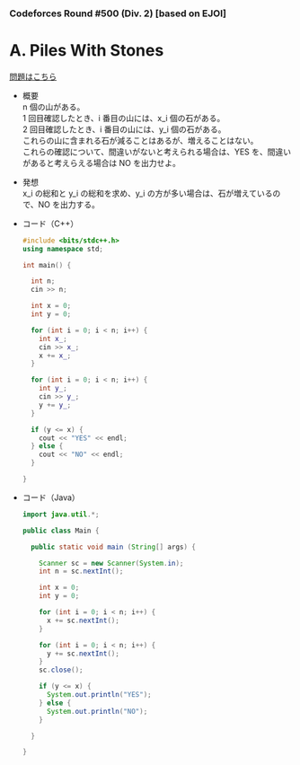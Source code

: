 ### Codeforces Round #500 (Div. 2) [based on EJOI]

# A. Piles With Stones

  [問題はこちら](https://codeforces.com/problemset/problem/1013/A)
  
- 概要<br>
  n 個の山がある。<br>
  1 回目確認したとき、i 番目の山には、x_i 個の石がある。<br>
  2 回目確認したとき、i 番目の山には、y_i 個の石がある。<br>
  これらの山に含まれる石が減ることはあるが、増えることはない。<br>
  これらの確認について、間違いがないと考えられる場合は、YES を、間違いがあると考えらえる場合は NO を出力せよ。
  
- 発想<br>
  x_i の総和と y_i の総和を求め、y_i の方が多い場合は、石が増えているので、NO を出力する。 
  
  
- コード（C++）

  ```cpp
  #include <bits/stdc++.h>
  using namespace std;

  int main() {

    int n;
    cin >> n;

    int x = 0;
    int y = 0;

    for (int i = 0; i < n; i++) {
      int x_;
      cin >> x_;
      x += x_;
    }

    for (int i = 0; i < n; i++) {
      int y_;
      cin >> y_;
      y += y_;
    }

    if (y <= x) {
      cout << "YES" << endl;
    } else { 
      cout << "NO" << endl;
    }

  }
  ```
  
- コード（Java）

  ```java
  import java.util.*;

  public class Main {

    public static void main (String[] args) {

      Scanner sc = new Scanner(System.in);
      int n = sc.nextInt();

      int x = 0;
      int y = 0;

      for (int i = 0; i < n; i++) {
        x += sc.nextInt();
      }

      for (int i = 0; i < n; i++) {
        y += sc.nextInt();
      }
      sc.close();

      if (y <= x) {
        System.out.println("YES");
      } else { 
        System.out.println("NO");
      }

    }

  }
  ```
    